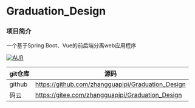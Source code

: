 # Graduation_Design

### 项目简介
一个基于Spring Boot、Vue的前后端分离web应用程序

[![AUR](https://img.shields.io/badge/license-Apache%20License%202.0-blue.svg)](https://github.com/zhangguapipi/Graduation_Design/blob/main/LICENSE)

|  git仓库 |  源码  |
|---|---|
|  github |  https://github.com/zhangguapipi/Graduation_Design   |
|  码云  |  https://gitee.com/zhangguapipi/Graduation_Design   |